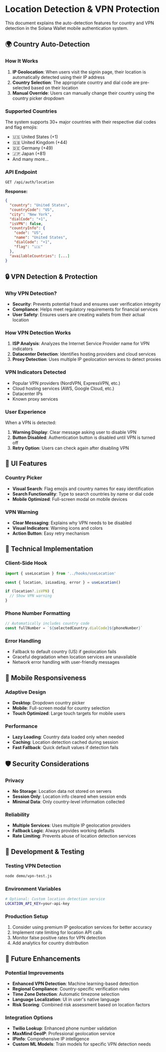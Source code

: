 # Location Detection & VPN Protection

This document explains the auto-detection features for country and VPN detection in the Solana Wallet mobile authentication system.

## 🌍 Country Auto-Detection

### How It Works
1. **IP Geolocation**: When users visit the signin page, their location is automatically detected using their IP address
2. **Country Selection**: The appropriate country and dial code are pre-selected based on their location
3. **Manual Override**: Users can manually change their country using the country picker dropdown

### Supported Countries
The system supports 30+ major countries with their respective dial codes and flag emojis:
- 🇺🇸 United States (+1)
- 🇬🇧 United Kingdom (+44)
- 🇩🇪 Germany (+49)
- 🇯🇵 Japan (+81)
- And many more...

### API Endpoint
```
GET /api/auth/location
```

**Response:**
```json
{
  "country": "United States",
  "countryCode": "US",
  "city": "New York",
  "dialCode": "+1",
  "isVPN": false,
  "countryInfo": {
    "code": "US",
    "name": "United States", 
    "dialCode": "+1",
    "flag": "🇺🇸"
  },
  "availableCountries": [...]
}
```

## 🔒 VPN Detection & Protection

### Why VPN Detection?
- **Security**: Prevents potential fraud and ensures user verification integrity
- **Compliance**: Helps meet regulatory requirements for financial services
- **User Safety**: Ensures users are creating wallets from their actual location

### How VPN Detection Works
1. **ISP Analysis**: Analyzes the Internet Service Provider name for VPN indicators
2. **Datacenter Detection**: Identifies hosting providers and cloud services
3. **Proxy Detection**: Uses multiple IP geolocation services to detect proxies

### VPN Indicators Detected
- Popular VPN providers (NordVPN, ExpressVPN, etc.)
- Cloud hosting services (AWS, Google Cloud, etc.)
- Datacenter IPs
- Known proxy services

### User Experience
When a VPN is detected:
1. **Warning Display**: Clear message asking user to disable VPN
2. **Button Disabled**: Authentication button is disabled until VPN is turned off
3. **Retry Option**: Users can check again after disabling VPN

## 🎨 UI Features

### Country Picker
- **Visual Search**: Flag emojis and country names for easy identification
- **Search Functionality**: Type to search countries by name or dial code
- **Mobile Optimized**: Full-screen modal on mobile devices

### VPN Warning
- **Clear Messaging**: Explains why VPN needs to be disabled
- **Visual Indicators**: Warning icons and colors
- **Action Button**: Easy retry mechanism

## 🔧 Technical Implementation

### Client-Side Hook
```typescript
import { useLocation } from '../hooks/useLocation'

const { location, isLoading, error } = useLocation()

if (location?.isVPN) {
  // Show VPN warning
}
```

### Phone Number Formatting
```typescript
// Automatically includes country code
const fullNumber = `${selectedCountry.dialCode}${phoneNumber}`
```

### Error Handling
- Fallback to default country (US) if geolocation fails
- Graceful degradation when location services are unavailable
- Network error handling with user-friendly messages

## 📱 Mobile Responsiveness

### Adaptive Design
- **Desktop**: Dropdown country picker
- **Mobile**: Full-screen modal for country selection
- **Touch Optimized**: Large touch targets for mobile users

### Performance
- **Lazy Loading**: Country data loaded only when needed
- **Caching**: Location detection cached during session
- **Fast Fallback**: Quick default values if detection fails

## 🛡️ Security Considerations

### Privacy
- **No Storage**: Location data not stored on servers
- **Session Only**: Location info cleared when session ends
- **Minimal Data**: Only country-level information collected

### Reliability
- **Multiple Services**: Uses multiple IP geolocation providers
- **Fallback Logic**: Always provides working defaults
- **Rate Limiting**: Prevents abuse of location detection services

## 🔄 Development & Testing

### Testing VPN Detection
```bash
node demo/vpn-test.js
```

### Environment Variables
```bash
# Optional: Custom location detection service
LOCATION_API_KEY=your-api-key
```

### Production Setup
1. Consider using premium IP geolocation services for better accuracy
2. Implement rate limiting for location API calls
3. Monitor false positive rates for VPN detection
4. Add analytics for country distribution

## 🚀 Future Enhancements

### Potential Improvements
- **Enhanced VPN Detection**: Machine learning-based detection
- **Regional Compliance**: Country-specific verification rules
- **Time Zone Detection**: Automatic timezone selection
- **Language Localization**: UI in user's native language
- **Risk Scoring**: Combined risk assessment based on location factors

### Integration Options
- **Twilio Lookup**: Enhanced phone number validation
- **MaxMind GeoIP**: Professional geolocation service
- **IPinfo**: Comprehensive IP intelligence
- **Custom ML Models**: Train models for specific VPN detection needs
